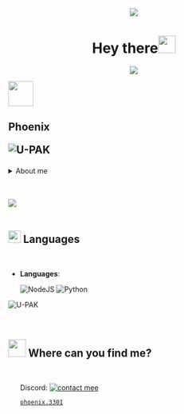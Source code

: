 <div id="header" align="center">
        <img src="https://cdn.discordapp.com/attachments/946614010030202901/1088711413402443806/My_Video_-_Trim.gif"/></div>

<h1 align="center"><b>Hey there</b><img src="https://media.giphy.com/media/hvRJCLFzcasrR4ia7z/giphy.gif" width="35"></h1>

<p align="center">
  <a href="https://github.com/DenverCoder1/readme-typing-svg"><img src="https://readme-typing-svg.herokuapp.com?font=Time+New+Roman&color=cyan&size=25&center=true&vCenter=true&width=600&height=100&lines=The+World+Is+Yours;++;NODEJS,+PYTHON;空中花园+in+your+heart..<3;"></a>
</p>


 <img src = "https://cdn.discordapp.com/emojis/1061130006958452786.gif" width=50px>




**Phoenix** <p align="left"> <img src="https://komarev.com/ghpvc/?username=U-PAK&label=Profile%20views&color=0e75b6&style=flat" alt="U-PAK" /> </p>
---
<details>
<summary>About me</summary>

Hi, i am Phoenix. I have about 5 years of experience, i try to be aware of each update to continue providing my codes for free. With more than 4 years in discord, It will be a pleasure to help you in whatever you need!
* I specialize in creating bots/tools for discord.
* part of my code can be used to harm a third party but I want to clarify that this is not its purpose or intention.

<p align="left"> <a href="https://github.com/ryo-ma/github-profile-trophy"><img src="https://github-profile-trophy.vercel.app/?username=U-PAK" alt="U-PAK" /></a> </p>
 </table>
  </details>

 
<br><br>
<img src="https://cdn.discordapp.com/attachments/946614010030202901/1088722855312764948/lineaazul.gif"><br><br>

## <img src="https://media2.giphy.com/media/QssGEmpkyEOhBCb7e1/giphy.gif?cid=ecf05e47a0n3gi1bfqntqmob8g9aid1oyj2wr3ds3mg700bl&rid=giphy.gif" width ="25"><b> Languages</b>
<br>

<p align="center">

- **Languages**:
    
    ![NodeJS](https://img.shields.io/badge/node.js-6DA55F?style=for-the-badge&logo=node.js&logoColor=white)
    ![Python](https://img.shields.io/badge/python-3670A0?style=for-the-badge&logo=python&logoColor=ffdd54)
<p><img align="center" src="https://github-readme-stats.vercel.app/api/top-langs?username=U-PAK&show_icons=true&locale=en&layout=compact" alt="U-PAK" /></p>

<br>


## <img src="https://cdn.discordapp.com/emojis/1087919819749330974.png" width ="35"><b> Where can you find me?</b>
<br>
<div align='left' id="contact">
<ul>

Discord:
<a href="https://discordlookup.com/user/1165315969254707211">   <img src="https://goo.su/0DvLZw" alt="contact mee">
```
phoenix.3301
```
